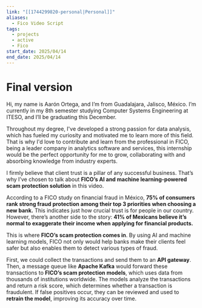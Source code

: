 ```yaml
---
link: "[[1744299820-personal|Personal]]"
aliases:
  - Fico Video Script
tags:
  - projects
  - active
  - Fico
start_date: 2025/04/14
end_date: 2025/04/14
---
```

# Final version
Hi, my name is Aarón Ortega, and I’m from Guadalajara, Jalisco, México. I’m currently in my 8th semester studying Computer Systems Engineering at ITESO, and I’ll be graduating this December.

Throughout my degree, I've developed a strong passion for data analysis, which has fueled my curiosity and motivated me to learn more of this field. That is why I'd love to contribute and learn from the professional in FICO, being a leader company in analytics software and services, this internship would be the perfect opportunity for me to grow, collaborating with and absorbing knowledge from industry experts.

I firmly believe that client trust is a pillar of any successful business. That’s why I’ve chosen to talk about **FICO’s AI and machine learning-powered scam protection solution** in this video.

According to a FICO study on financial fraud in México, **75% of consumers rank strong fraud protection among their top 3 priorities when choosing a new bank.** This indicates just how crucial trust is for people in our country. However, there’s another side to the story: **41% of Mexicans believe it’s normal to exaggerate their income when applying for financial products.**

This is where **FICO’s scam protection comes in**. By using AI and machine learning models, FICO not only would help banks make their clients feel safer but also enables them to detect various types of fraud.

First, we could collect the transactions and send them to an **API gateway**. Then, a message queue like **Apache Kafka** would forward these transactions to **FICO’s scam protection models**, which uses data from thousands of institutions worldwide. The models analyze the transactions and return a risk score, which determines whether a transaction is fraudulent. If false positives occur, they can be reviewed and used to **retrain the model**, improving its accuracy over time.